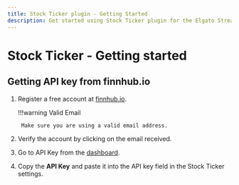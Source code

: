 ```yaml
---
title: Stock Ticker plugin - Getting Started
description: Get started using Stock Ticker plugin for the Elgato Stream Deck. Track stocks live on your Stream Deck.
---
```


# Stock Ticker - Getting started
## Getting API key from finnhub.io

1. Register a free account at [finnhub.io](https://finnhub.io/dashboard).

    !!!warning Valid Email

        Make sure you are using a valid email address.

2. Verify the account by clicking on the email received.
3. Go to API Key from the [dashboard](https://finnhub.io/dashboard).
4. Copy the **API Key** and paste it into the API key field in the Stock Ticker settings.